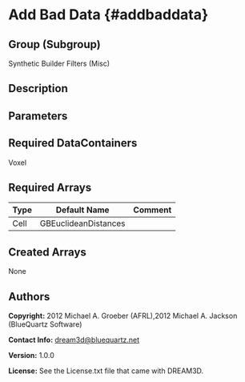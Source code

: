 
Add Bad Data {#addbaddata}
======

## Group (Subgroup) ##
Synthetic Builder Filters (Misc)

## Description ##

## Parameters ##

## Required DataContainers ##
Voxel

## Required Arrays ##

| Type | Default Name | Comment |
|------|--------------|---------|
| Cell | GBEuclideanDistances |  |

## Created Arrays ##
None

## Authors ##

**Copyright:** 2012 Michael A. Groeber (AFRL),2012 Michael A. Jackson (BlueQuartz Software)

**Contact Info:** dream3d@bluequartz.net

**Version:** 1.0.0

**License:**  See the License.txt file that came with DREAM3D.



